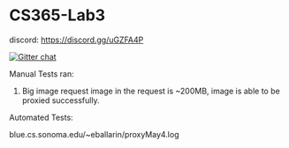# CS365-Lab3

discord: https://discord.gg/uGZFA4P


[![Gitter chat](https://badges.gitter.im/gitterHQ/gitter.png)](https://gitter.im/CS365-Lab3/Lobby)

Manual Tests ran:
1) Big image request image in the request is ~200MB, image is able to be proxied successfully.


Automated Tests:

blue.cs.sonoma.edu/~eballarin/proxyMay4.log